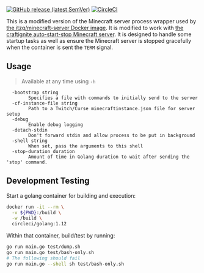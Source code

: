 [![GitHub release (latest SemVer)](https://img.shields.io/github/v/release/craftignite/mc-server-runner)](https://github.com/craftignite/mc-server-runner/releases/latest)
[![CircleCI](https://img.shields.io/circleci/build/github/craftignite/mc-server-runner)](https://app.circleci.com/pipelines/github/craftignite/mc-server-runner/)

This is a modified version of the Minecraft server process wrapper used by 
[the itzg/minecraft-server Docker image](https://hub.docker.com/r/itzg/minecraft-server/). It is modified to work with [the craftignite auto-start-stop Minecraft server](https://github.com/craftignite/).
It is designed to handle some startup tasks as well as ensure the Minecraft server is stopped gracefully when the container is sent the `TERM` signal.

## Usage

> Available at any time using `-h`

```
  -bootstrap string
    	Specifies a file with commands to initially send to the server
  -cf-instance-file string
    	Path to a Twitch/Curse minecraftinstance.json file for server setup
  -debug
    	Enable debug logging
  -detach-stdin
    	Don't forward stdin and allow process to be put in background
  -shell string
    	When set, pass the arguments to this shell
  -stop-duration duration
    	Amount of time in Golang duration to wait after sending the 'stop' command.
```

## Development Testing

Start a golang container for building and execution:

```bash
docker run -it --rm \
  -v ${PWD}:/build \
  -w /build \
  circleci/golang:1.12
```

Within that container, build/test by running:

```bash
go run main.go test/dump.sh
go run main.go test/bash-only.sh
# The following should fail
go run main.go --shell sh test/bash-only.sh
```